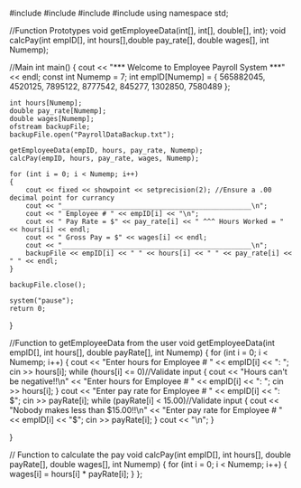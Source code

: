 #include <iostream>
#include <iomanip>
#include <cmath>
#include <fstream>
using namespace std;

//Function Prototypes
void getEmployeeData(int[], int[], double[], int);
void calcPay(int empID[], int hours[],double pay_rate[], double wages[], int Numemp);


//Main
int main()
{
	cout << "*** Welcome to Employee Payroll System ***" << endl;
	const int Numemp = 7;
	int empID[Numemp] = { 565882045, 4520125, 7895122, 8777542,
	845277, 1302850, 7580489 };

	int hours[Numemp];
	double pay_rate[Numemp];
	double wages[Numemp];
	ofstream backupFile;
	backupFile.open("PayrollDataBackup.txt");

	getEmployeeData(empID, hours, pay_rate, Numemp);
	calcPay(empID, hours, pay_rate, wages, Numemp);

	for (int i = 0; i < Numemp; i++)
	{
		cout << fixed << showpoint << setprecision(2); //Ensure a .00 decimal point for currancy
		cout << "_______________________________________________\n";
		cout << " Employee # " << empID[i] << "\n";
		cout << " Pay Rate = $" << pay_rate[i] << " ^^^ Hours Worked = " << hours[i] << endl;
		cout << " Gross Pay = $" << wages[i] << endl;
		cout << "_______________________________________________\n";
		backupFile << empID[i] << " " << hours[i] << " " << pay_rate[i] << " " << endl;
	}

	backupFile.close();

	system("pause");
	return 0;
}

//Function to getEmployeeData from the user
void getEmployeeData(int empID[], int hours[], double payRate[], int Numemp)
{
	for (int i = 0; i < Numemp; i++)
	{
		cout << "Enter hours for Employee # " << empID[i] << ": ";
		cin >> hours[i];
		while (hours[i] <= 0)//Validate input
		{
			cout << "Hours can't be negative!!\n"
				<< "Enter hours for Employee # " << empID[i] << ": ";
			cin >> hours[i];
		}
		cout << "Enter pay rate for Employee # " << empID[i] << ": $";
		cin >> payRate[i];
		while (payRate[i] < 15.00)//Validate input
		{
			cout << "Nobody makes less than $15.00!!\n"
				<< "Enter pay rate for Employee # " << empID[i] << "$";
			cin >> payRate[i];
		}
		cout << "\n";
	}

}


// Function to calculate the pay
void calcPay(int empID[], int hours[], double payRate[], double wages[], int Numemp)
{
	for (int i = 0; i < Numemp; i++)
	{
		wages[i] = hours[i] * payRate[i];
	}
};

